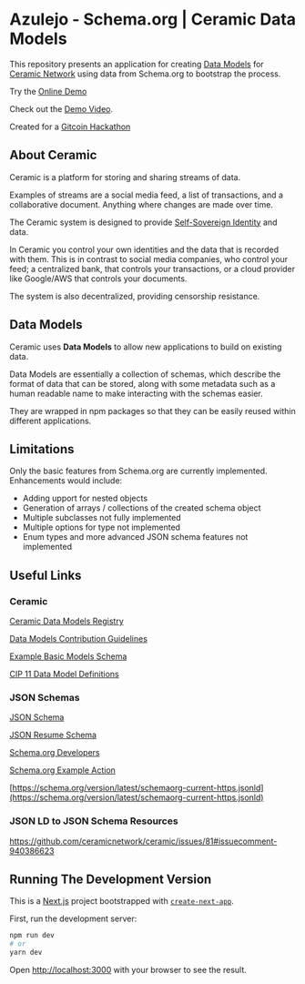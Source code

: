 # Azulejo - Schema.org | Ceramic Data Models

This repository presents an application for creating [Data Models](https://developers.ceramic.network/tools/glaze/datamodel/) for [Ceramic Network](https://ceramic.network/) using data from Schema.org to bootstrap the process.

Try the [Online Demo](https://ceramic-models.vercel.app/)

Check out the [Demo Video](https://youtu.be/2beg-w2BoBc).

Created for a [Gitcoin Hackathon](https://gitcoin.co/issue/ceramicnetwork/ceramic/81/100026724)

## About Ceramic

Ceramic is a platform for storing and sharing streams of data.

Examples of streams are a social media feed, a list of transactions, and a collaborative document. Anything where changes are made over time.

The Ceramic system is designed to provide [Self-Sovereign Identity](https://en.wikipedia.org/wiki/Self-sovereign_identity) and data.

In Ceramic you control your own identities and the data that is recorded with them. This is in contrast to social media companies, who control your feed; a centralized bank, that controls your transactions, or a cloud provider like Google/AWS that controls your documents. 

The system is also decentralized, providing censorship resistance.

## Data Models

Ceramic uses **Data Models** to allow new applications to build on existing data.

Data Models are essentially a collection of schemas, which describe the format of data that can be stored, along with some metadata such as a human readable name to make interacting with the schemas easier.

They are wrapped in npm packages so that they can be easily reused within different applications.

## Limitations

Only the basic features from Schema.org are currently implemented. Enhancements would include:

* Adding upport for nested objects
* Generation of arrays / collections of the created schema object
* Multiple subclasses not fully implemented
* Multiple options for type not implemented
* Enum types and more advanced JSON schema features not implemented

## Useful Links

### Ceramic

[Ceramic Data Models Registry](https://github.com/ceramicstudio/datamodels)

[Data Models Contribution Guidelines](https://github.com/ceramicstudio/datamodels/blob/38cdd10596b1da80ecf61f8f384d91d630a3022e/CONTRIBUTING.md)

[Example Basic Models Schema](https://github.com/ceramicstudio/datamodels/blob/main/packages/identity-profile-basic/schemas/BasicProfile.json)

[CIP 11 Data Model Definitions](https://github.com/ceramicnetwork/CIP/blob/main/CIPs/CIP-11/CIP-11.md)

### JSON Schemas

[JSON Schema](https://json-schema.org/learn/getting-started-step-by-step.html)

[JSON Resume Schema](https://jsonresume.org/schema/)

[Schema.org Developers](https://schema.org/docs/developers.html)

[Schema.org Example Action](https://schema.org/AcceptAction)

[https://schema.org/version/latest/schemaorg-current-https.jsonld](https://schema.org/version/latest/schemaorg-current-https.jsonld)

### JSON LD to JSON Schema Resources

https://github.com/ceramicnetwork/ceramic/issues/81#issuecomment-940386623

## Running The Development Version

This is a [Next.js](https://nextjs.org/) project bootstrapped with [`create-next-app`](https://github.com/vercel/next.js/tree/canary/packages/create-next-app).

First, run the development server:

```bash
npm run dev
# or
yarn dev
```

Open [http://localhost:3000](http://localhost:3000) with your browser to see the result.
